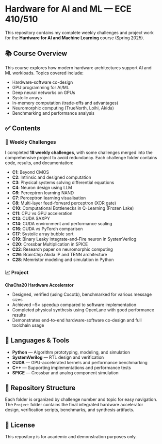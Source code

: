 
# Hardware for AI and ML — ECE 410/510

This repository contains my complete weekly challenges and project work for the **Hardware for AI and Machine Learning** course (Spring 2025).

## 📚 **Course Overview**
This course explores how modern hardware architectures support AI and ML workloads. Topics covered include:
- Hardware-software co-design
- GPU programming for AI/ML
- Deep neural networks on GPUs
- Systolic arrays
- In-memory computation (trade-offs and advantages)
- Neuromorphic computing (TrueNorth, Loihi, Akida)
- Benchmarking and performance analysis

## ✅ **Contents**

### 🔬 **Weekly Challenges**
I completed **18 weekly challenges**, with some challenges merged into the comprehensive project to avoid redundancy. Each challenge folder contains code, results, and documentation:
- **C1**: Beyond CMOS
- **C2**: Intrinsic and designed computation
- **C3**: Physical systems solving differential equations
- **C4**: Neuron design using LLM
- **C6**: Perceptron learning NAND
- **C7**: Perceptron learning visualisation
- **C8**: Multi-layer feed-forward perceptron (XOR gate)
- **C10**: Computational Bottlenecks in Q-Learning (Frozen Lake)
- **C11**: CPU vs GPU acceleration
- **C13**: CUDA SAXPY
- **C14**: CUDA environment and performance scaling
- **C16**: CUDA vs PyTorch comparison
- **C17**: Systolic array bubble sort
- **C19**: Binary Leaky Integrate-and-Fire neuron in SystemVerilog
- **C20**: Crossbar Multiplication in SPICE
- **C22**: Research paper on neuromorphic computing
- **C26**: BrainChip Akida IP and TENN architecture
- **C28**: Memristor modeling and simulation in Python

### 📈 **Project**
**ChaCha20 Hardware Accelerator**
- Designed, verified (using Cocotb), benchmarked for various message sizes
- Achieved ~5× speedup compared to software implementation
- Completed physical synthesis using OpenLane with good performance results
- Demonstrates end-to-end hardware-software co-design and full toolchain usage


## 🔑 **Languages & Tools**
- **Python** — Algorithm prototyping, modeling, and simulation
- **SystemVerilog** — RTL design and verification
- **CUDA** — GPU-accelerated kernels and performance benchmarking
- **C++** — Supporting implementations and performance tests
- **SPICE** — Crossbar and analog component simulation

## 📂 **Repository Structure**
Each folder is organized by challenge number and topic for easy navigation. The `Project` folder contains the final integrated hardware accelerator design, verification scripts, benchmarks, and synthesis artifacts.

## 📜 **License**
This repository is for academic and demonstration purposes only.
